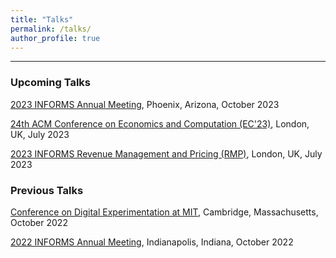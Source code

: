 ```yaml
---
title: "Talks"
permalink: /talks/
author_profile: true
---
```

---
### Upcoming Talks

[2023 INFORMS Annual Meeting](https://meetings.informs.org/wordpress/phoenix2023/), Phoenix, Arizona, October 2023

[24th ACM Conference on Economics and Computation (EC'23)](https://ec23.sigecom.org/), London, UK, July 2023

[2023 INFORMS Revenue Management and Pricing (RMP)](https://meetings.informs.org/wordpress/indianapolis2022/), London, UK, July 2023

### Previous Talks

[Conference on Digital Experimentation at MIT](https://ide.mit.edu/events/2022-conference-on-digital-experimentation-mit-codemit/), Cambridge, Massachusetts, October 2022

[2022 INFORMS Annual Meeting](https://meetings.informs.org/wordpress/indianapolis2022/), Indianapolis, Indiana, October 2022


